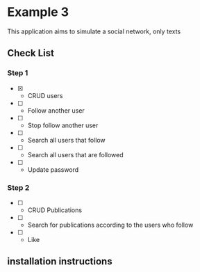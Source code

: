 # Example 3

This application aims to simulate a social network, only texts

## Check List

### Step 1

- [X] - CRUD users
- [ ] - Follow another user
- [ ] - Stop follow another user
- [ ] - Search all users that follow
- [ ] - Search all users that are followed
- [ ] - Update password

### Step 2

- [ ] - CRUD Publications
- [ ] - Search for publications according to the users who follow
- [ ] - Like


## installation instructions

